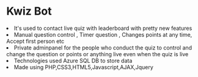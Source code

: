 # Kwiz Bot
<li> It's used to contact live quiz with leaderboard with pretty new features 
<li> Manual question control , Timer question , Changes points at any time, Accept first person etc
<li> Private adminpanel for the people who conduct the quiz to control and change the question or points or anything live even when the quiz is live
<li> Technologies used Azure SQL DB to store data 
<li> Made using PHP,CSS3,HTML5,Javascript,AJAX,Jquery


